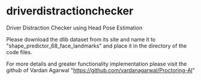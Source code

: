 # driverdistractionchecker
Driver Distraction Checker using Head Pose Estimation

Please download the dlib dataset from its site
and name it to "shape_predictor_68_face_landmarks" and place it in the directory of the code files.


For more details and greater functionality implementation please visit the github of  Vardan Agarwal "https://github.com/vardanagarwal/Proctoring-AI"
